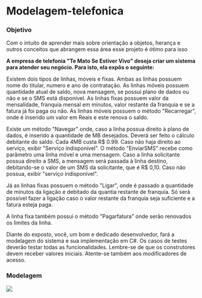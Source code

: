 <h1> Modelagem-telefonica</h1>
<h3>Objetivo</h3>
<p>Com o intuito de aprender mais sobre orientação a objetos, herança e outros conceitos que abrangem essa área esse projeto é ótimo para isso</p>

<b>A empresa de telefonia "Te Mato Se Estiver Vivo" deseja criar um sistema para atender seu negócio. Para isto, ela expôs o seguinte:</b>

<p>Existem dois tipos de linhas, móveis e fixas. Ambas as linhas possuem nome do titular, numero e ano de contratação. As linhas móveis possuem quantidade atual de saldo, nova mensagem, se possui plano de dados ou não e se o SMS está disponível. As linhas fixas possuem valor da mensalidade, franquia mensal em minutos, valor restante da franquia e se a fatura já foi paga ou não.
As linhas móveis possuem o método "Recarregar", onde é inserido um valor em Reais e este renova o saldo.</p>

<p>Existe um método "Navegar" onde, caso a linha possua direito à plano de dados, é inserido a quantidade de MB desejados. Deverá ser feito o cálculo debitante do saldo. Cada 4MB custa R$ 0.99. Caso não haja direito ao serviço, exibir "Serviço indisponível".
O método "EnviarSMS" recebe como parâmetro uma linha móvel e uma mensagem. Caso a linha solicitante possua direito a SMS, a mensagem será passada à linha destino, debitando-se o valor de um SMS da solicitante, que é R$ 0,10. Caso não possua, exibir "serviço indisponível".

Já as linhas fixas possuem o método "Ligar", onde é passado a quantidade de minutos da ligação e debitado da quantia restante de franquia. Só será possível fazer a ligação caso o valor restante da franquia seja suficiente e a fatura esteja paga.

A linha fixa também possui o método "Pagarfatura" onde serão renovados os limites da linha.</p>

<p>Diante do exposto, você, um bom e dedicado desenvolvedor, fará a modelagem do sistema e sua implementação em C#. Os casos de testes deverão testar todas as funcionalidades. 
Lembre-se de que os construtores devem receber valores iniciais. Atente-se também aos modificadores de acesso.</p>

<h3>Modelagem</h3>
<img src="https://i.imgur.com/q7NEL1S.png"></img>
